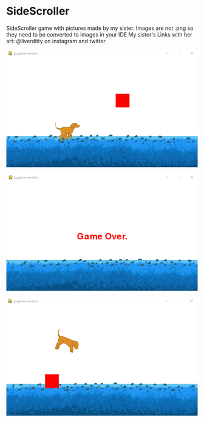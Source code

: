 # SideScroller
 SideScroller game with pictures made by my sister. Images are not .png so they need to be converted to images in your IDE
 My sister's Links with her art: @liverditty on instagram and twitter

![](https://github.com/TimoBlum/SideScroller/blob/main/SideScroller1.png "Looks good doesn't it :)")

![](https://github.com/TimoBlum/SideScroller/blob/main/SideScroller2.png "Looks good doesn't it :)")

![](https://github.com/TimoBlum/SideScroller/blob/main/SideScroller3.png "Looks good doesn't it :)")
